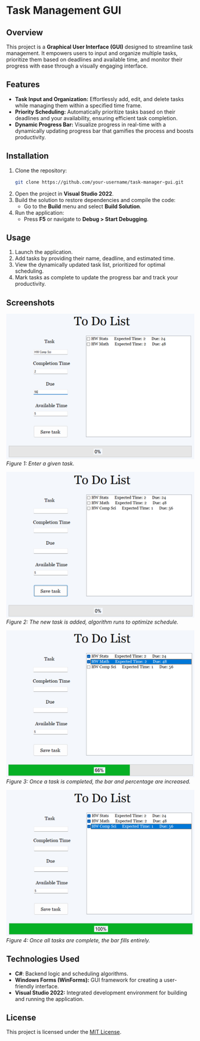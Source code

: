 # Task Management GUI

## Overview
This project is a **Graphical User Interface (GUI)** designed to streamline task management. It empowers users to input and organize multiple tasks, prioritize them based on deadlines and available time, and monitor their progress with ease through a visually engaging interface.

## Features
- **Task Input and Organization:** Effortlessly add, edit, and delete tasks while managing them within a specified time frame.
- **Priority Scheduling:** Automatically prioritize tasks based on their deadlines and your availability, ensuring efficient task completion.
- **Dynamic Progress Bar:** Visualize progress in real-time with a dynamically updating progress bar that gamifies the process and boosts productivity.

## Installation
1. Clone the repository:
   ```bash
   git clone https://github.com/your-username/task-manager-gui.git
   ```
2. Open the project in **Visual Studio 2022**.
3. Build the solution to restore dependencies and compile the code:
   - Go to the **Build** menu and select **Build Solution**.
4. Run the application:
   - Press **F5** or navigate to **Debug > Start Debugging**.

## Usage
1. Launch the application.
2. Add tasks by providing their name, deadline, and estimated time.
3. View the dynamically updated task list, prioritized for optimal scheduling.
4. Mark tasks as complete to update the progress bar and track your productivity.

## Screenshots
![Task Manager Main Screen](./images/Screen_one.png)
*Figure 1: Enter a given task.*

![Dynamic Progress Bar](./images/Screen_two.png)
*Figure 2: The new task is added, algorithm runs to optimize schedule.*

![Dynamic Progress Bar](./images/Screen_three.png)
*Figure 3: Once a task is completed, the bar and percentage are increased.*

![Dynamic Progress Bar](./images/Final_screen.png)
*Figure 4: Once all tasks are complete, the bar fills entirely.*

## Technologies Used
- **C#**: Backend logic and scheduling algorithms.
- **Windows Forms (WinForms):** GUI framework for creating a user-friendly interface.
- **Visual Studio 2022:** Integrated development environment for building and running the application.

## License
This project is licensed under the [MIT License](./LICENSE).

